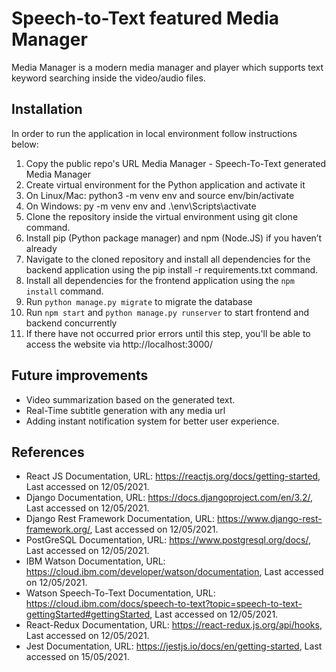 # Speech-to-Text featured Media Manager
Media Manager is a modern media manager and player which supports
text keyword searching inside the video/audio files. 
## Installation

In order to run the application in local environment follow instructions below:

1. Copy the public repo's URL Media Manager - Speech-To-Text generated Media Manager
2. Create virtual environment for the Python application and activate it
  1. On Linux/Mac: python3 -m venv env and source env/bin/activate
  2. On Windows: py -m venv env and .\env\Scripts\activate
3. Clone the repository inside the virtual environment using git clone <https-URL> command.
4. Install pip (Python package manager) and npm (Node.JS) if you haven’t already
5. Navigate to the cloned repository and install all dependencies for the backend application using the pip install -r requirements.txt command.
6. Install all dependencies for the frontend application using the `npm install` command.
7. Run `python manage.py migrate` to migrate the database
8. Run `npm start` and `python manage.py runserver` to start frontend and backend concurrently
9. If there have not occurred prior errors until this step, you'll be able to access the website via http://localhost:3000/

## Future improvements

- Video summarization based on the generated text.
- Real-Time subtitle generation with any media url
- Adding instant notification system for better user experience.

## References

- React JS Documentation,
  URL: https://reactjs.org/docs/getting-started, Last accessed on 12/05/2021.
- Django Documentation,
  URL: https://docs.djangoproject.com/en/3.2/, Last accessed on 12/05/2021.
- Django Rest Framework Documentation,
  URL: https://www.django-rest-framework.org/, Last accessed on 12/05/2021.
- PostGreSQL Documentation,
  URL: https://www.postgresql.org/docs/, Last accessed on 12/05/2021.
- IBM Watson Documentation,
  URL: https://cloud.ibm.com/developer/watson/documentation, Last accessed on 12/05/2021.
- Watson Speech-To-Text Documentation,
  URL: https://cloud.ibm.com/docs/speech-to-text?topic=speech-to-text-gettingStarted#gettingStarted, Last accessed on 12/05/2021.
- React-Redux Documentation,
  URL: https://react-redux.js.org/api/hooks, Last accessed on 12/05/2021.
- Jest Documentation,
  URL: https://jestjs.io/docs/en/getting-started, Last accessed on 15/05/2021.
